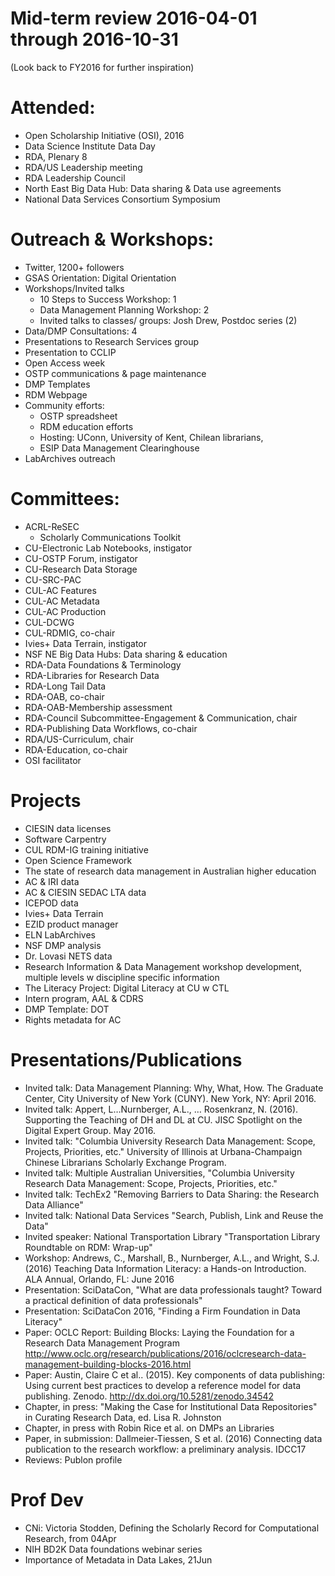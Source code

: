 # Mid-term review 2016-04-01 through 2016-10-31
(Look back to FY2016 for further inspiration)

# Attended:
- Open Scholarship Initiative (OSI), 2016
- Data Science Institute Data Day
- RDA, Plenary 8
- RDA/US Leadership meeting
- RDA Leadership Council
- North East Big Data Hub: Data sharing & Data use agreements
- National Data Services Consortium Symposium

# Outreach & Workshops:
- Twitter, 1200+ followers
- GSAS Orientation: Digital Orientation
- Workshops/Invited talks
	- 10 Steps to Success Workshop: 1
	- Data Management Planning Workshop: 2
	- Invited talks to classes/ groups: Josh Drew, Postdoc series (2)
- Data/DMP Consultations: 4
- Presentations to Research Services group
- Presentation to CCLIP
- Open Access week
- OSTP communications & page maintenance
- DMP Templates
- RDM Webpage
- Community efforts:
	- OSTP spreadsheet
	- RDM education efforts
	- Hosting: UConn, University of Kent, Chilean librarians,
	- ESIP Data Management Clearinghouse
- LabArchives outreach

# Committees:
- ACRL-ReSEC
	- Scholarly Communications Toolkit
- CU-Electronic Lab Notebooks, instigator
- CU-OSTP Forum, instigator
- CU-Research Data Storage
- CU-SRC-PAC
- CUL-AC Features
- CUL-AC Metadata
- CUL-AC Production
- CUL-DCWG
- CUL-RDMIG, co-chair
- Ivies+ Data Terrain, instigator
- NSF NE Big Data Hubs: Data sharing & education
- RDA-Data Foundations & Terminology
- RDA-Libraries for Research Data
- RDA-Long Tail Data
- RDA-OAB, co-chair
- RDA-OAB-Membership assessment
- RDA-Council Subcommittee-Engagement & Communication, chair
- RDA-Publishing Data Workflows, co-chair
- RDA/US-Curriculum, chair
- RDA-Education, co-chair
- OSI facilitator

# Projects
- CIESIN data licenses
- Software Carpentry
- CUL RDM-IG training initiative
- Open Science Framework
- The state of research data management in Australian higher education
- AC & IRI data
- AC & CIESIN SEDAC LTA data
- ICEPOD data
- Ivies+ Data Terrain
- EZID product manager
- ELN LabArchives
- NSF DMP analysis
- Dr. Lovasi NETS data
- Research Information & Data Management workshop development, multiple levels w discipline specific information
- The Literacy Project: Digital Literacy at CU w CTL
- Intern program, AAL & CDRS
- DMP Template: DOT
- Rights metadata for AC

# Presentations/Publications
 - Invited talk: Data Management Planning: Why, What, How. The Graduate Center, City University of New York (CUNY). New York, NY: April 2016.
 - Invited talk: Appert, L…Nurnberger, A.L., … Rosenkranz, N. (2016). Supporting the Teaching of DH and DL at CU. JISC Spotlight on the Digital Expert Group. May 2016.
 - Invited talk: "Columbia University Research Data Management: Scope, Projects, Priorities, etc." University of Illinois at Urbana-Champaign Chinese Librarians Scholarly Exchange Program.
 - Invited talk: Multiple Australian Universities, "Columbia University Research Data Management: Scope, Projects, Priorities, etc."
 - Invited talk: TechEx2 "Removing Barriers to Data Sharing: the Research Data Alliance"
 - Invited talk: National Data Services "Search, Publish, Link and Reuse the Data"
 - Invited speaker: National Transportation Library "Transportation Library Roundtable on RDM: Wrap-up"
 - Workshop: Andrews, C., Marshall, B., Nurnberger, A.L., and Wright, S.J. (2016) Teaching Data Information Literacy: a Hands-on Introduction. ALA Annual, Orlando, FL: June 2016
 - Presentation: SciDataCon, "What are data professionals taught? Toward a practical definition of data professionals"
 - Presentation: SciDataCon 2016, "Finding a Firm Foundation in Data Literacy"
 - Paper: OCLC Report: Building Blocks: Laying the Foundation for a Research Data Management Program http://www.oclc.org/research/publications/2016/oclcresearch-data-management-building-blocks-2016.html
- Paper: Austin, Claire C et al.. (2015). Key components of data publishing: Using current best practices to develop a reference model for data publishing. Zenodo. http://dx.doi.org/10.5281/zenodo.34542
- Chapter, in press: "Making the Case for Institutional Data Repositories" in Curating Research Data, ed. Lisa R. Johnston
- Chapter, in press with Robin Rice et al. on DMPs an Libraries
- Paper, in submission: Dallmeier-Tiessen, S et al. (2016) Connecting data publication to the research workflow: a preliminary analysis. IDCC17
- Reviews: Publon profile


# Prof Dev
- CNi: Victoria Stodden, Defining the Scholarly Record for Computational Research, from 04Apr
- NIH BD2K Data foundations webinar series
- Importance of Metadata in Data Lakes, 21Jun

